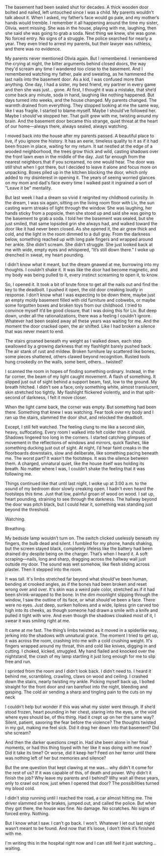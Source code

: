 The basement had been sealed shut for decades. A thick wooden door bolted and nailed, left untouched since I was a child. My parents wouldn't talk about it. When I asked, my father’s face would go pale, and my mother’s hands would tremble. I remember it all happening around the time my sister, Olivia, went missing. She was in the house, playing with me, laughing, then she said she was going to grab a soda. Next thing we knew, she was gone. No forced entry. No signs of a struggle. The police searched for nearly a year. They even tried to arrest my parents, but their lawyer was ruthless, and there was no evidence. 

My parents never mentioned Olivia again. But I remembered. I remembered the crying at night, the bitter arguments behind closed doors, the way they'd scream any time I wandered too close to the basement. And I remembered watching my father, pale and sweating, as he hammered the last nails into the basement door. As a kid, I was confused more than anything. One day, I had a sister, my best friend, my partner in every game and then she was just… gone. At first, I thought it was a mistake, that she’d come back any minute, soda in hand, laughing like nothing happened. But days turned into weeks, and the house changed. My parents changed. The warmth drained from everything. They stopped looking at me the same way, like I was fragile. I started to blame myself. Maybe I should’ve followed her. Maybe I should’ve stopped her. That guilt grew with me, twisting around my brain. And the basement door became this strange, quiet threat at the heart of our home—always there, always sealed, always watching.

I moved back into the house after my parents passed. A beautiful place to live, if you ignore the history. It has an eerie, timeless quality to it as if it had been frozen in place, waiting for my return. It sat nestled at the edge of a wooded neighborhood, the trees grow thick and wild, casting shadows over the front lawn even in the middle of the day. Just far enough from the nearest neighbors that if you screamed, no one would hear. The door was still shut when I got there, but I decided to leave it alone and focus more on unpacking. Boxes piled up in the kitchen blocking the door, which only  added to my disinterest in opening it. The years of seeing worried glances on my mom and dad's face every time I walked past it ingrained a sort of "Leave it be" mentality. 

But last week I had a dream so vivid it reignited my childhood curiosity. In the dream, I was six again, sitting on the living room floor with Liv, the sun casting warm streaks of light through the window. She was laughing, her hands sticky from a popsicle, then she stood up and said she was going to the basement to grab a soda. I told her the basement was sealed, but she just smiled, that same lopsided grin she always had, and walked toward the door like it had never been closed. As she opened it, the air grew thick and cold, and the light in the room dimmed to a dull gray. From the darkness below, something reached up with long pale fingers and wrapped around her ankle. She didn’t scream. She didn’t struggle. She just looked back at me with wide, empty eyes and whispered, “It’s still down there.” I woke up drenched in sweat, my heart pounding.

I didn’t know what it meant, but the dream gnawed at me, burrowing into my thoughts. I couldn’t shake it. It was like the door had become magnetic, and my body was being pulled to it, every instinct screaming to open it, to know.

So, I opened it. It took a bit of brute force to get all the nails out and find the key to the deadbolt. I pushed it open, the old door creaking loudly in response. I don’t know what I was expecting to be down there, maybe just an empty moldy basement filled with old furniture and cobwebs, or maybe some forgotten boxes and broken toys from our childhood. I tried to convince myself it’d be good closure, that I was doing this for Liv. But deep down, under all the rationalizations, there was a feeling I couldn’t ignore. Whatever had been sealed away all these years was waiting for me. And the moment the door cracked open, the air shifted. Like I had broken a silence that was never meant to end.

The stairs groaned beneath my weight as I walked down, each step swallowed by a growing darkness that my flashlight barely pushed back. The air stank of rust and mildew. Broken furniture lay scattered like bones, some pieces shattered, others clawed beyond recognition. Rusted tools hung crookedly on the walls, some bent, others… twisted?

I scanned the room in hopes of finding something ordinary. Instead, in the far corner, the beam of my light caught movement. A flash of something. It slipped just out of sight behind a support beam, fast, low to the ground. My breath hitched. I didn’t see a face, only something white, almost translucent, skin stretched too tightly. My flashlight flickered violently, and in that split-second of darkness, I felt it move closer.

When the light came back, the corner was empty. But something had been there. Something that knew I was watching. Fear took over my body and I ran up the stairs, slammed the door shut, and relocked the deadbolt. 

Except, I still felt watched. The feeling clung to me like a second skin, heavy, suffocating. Every room I walked into felt colder than it should. Shadows lingered too long in the corners. I started catching glimpses of movement in the reflections of windows and mirrors, quick flashes, like something ducking just out of sight. At night, I’d hear faint creaks in the floorboards downstairs, slow and deliberate, like something pacing beneath me. The worst part? It wasn't the footsteps. It was the silence between them. A charged, unnatural quiet, like the house itself was holding its breath. No matter where I was, I couldn’t shake the feeling that it was following me. 

Things continued like that until last night, I woke up at 3:00 a.m. to the sound of my bedroom door slowly creaking open. I hadn't even heard the footsteps this time. Just that low, painful groan of wood on wood. I sat up, heart pounding, straining to see through the darkness. The hallway beyond the door was pitch black, but I could hear it, something was standing just beyond the threshold. 

Watching. 

Breathing. 

My bedside lamp wouldn’t turn on. The switch clicked uselessly beneath my fingers, the bulb dead and silent. I fumbled for my phone, hands shaking, but the screen stayed black, completely lifeless like the battery had been drained dry despite being on the charger. That’s when I heard it. A soft scraping—nails, long and sharp, dragging across the hallway wall just outside my door. The sound was wet somehow, like flesh sliding across plaster. Then it stepped into the room.

It was tall. It's limbs stretched far beyond what should’ve been human, bending at crooked angles, as if the bones had been broken and reset wrong over and over. It's skin was a weird pale color, stretched as if it had been shrink-wrapped to the bone. In the dim moonlight slipping through the window, I saw the outline of its face, or what should’ve been a face. There were no eyes. Just deep, sunken hollows and a wide, lipless grin carved too high into its cheeks, as though someone had drawn a smile with a knife and pulled it tight with wire. And even though the shadows cloaked most of it, I swear it was smiling right at me.

It came at me fast. The thing’s limbs twisted as it moved in a spiderlike way, jerking into the shadows with unnatural grace. The moment I tried to get up, it was across the room, crashing into me with a cold crushing weight. It's fingers wrapped around my throat, thin and cold like knives, digging in and cutting. I choked, kicked, struggled. My hand flailed and knocked over the nightstand, the crash of my lamp startling it just long enough for me to slip free and run.

I sprinted from the room and I didn’t look back. I didn’t need to. I heard it behind me, scrambling, crawling, claws on wood and ceiling. I crashed down the stairs, nearly twisting my ankle. Picking myself back up, I bolted straight for the front door and ran barefoot into the night, bleeding and gasping. The cold air sending a sharp and tingling pain to the cuts on my neck

I couldn’t help but wonder if this was what my sister went through. If she’d stood frozen, heart pounding in her chest, staring into the eyes, or the void where eyes should be, of this thing. Had it crept up on her the same way? Silent, patient, savoring the fear before the violence? The thoughts twisted in my gut, making me feel sick. Did it drag her down into that basement? Did she scream?

And then the darker questions crept in. Had she been alone in her final moments, or had this thing toyed with her like it was doing with me now? Did it take its time? Or worse, did it keep her? Feed on her terror until there was nothing left of her but memories and silence?

But the one question that kept clawing at me was… why didn’t it come for the rest of us? If it was capable of this, of death and power. Why didn’t it finish the job? Why leave my parents and I behind? Why wait all these years, only to crawl out now, just when I opened that door? The possibilities turned my blood cold.

I didn't stop running until I reached the road, a car almost hitting me. The driver slammed on the brakes, jumped out, and called the police. But when they got there, the house was fine. No damage. No scratches. No signs of forced entry. Nothing.

But I know what I saw. I can’t go back. I won’t. Whatever I let out last night wasn’t meant to be found. And now that it’s loose, I don’t think it’s finished with me.

I'm writing this in the hospital right now and I can still feel it just watching... waiting. 